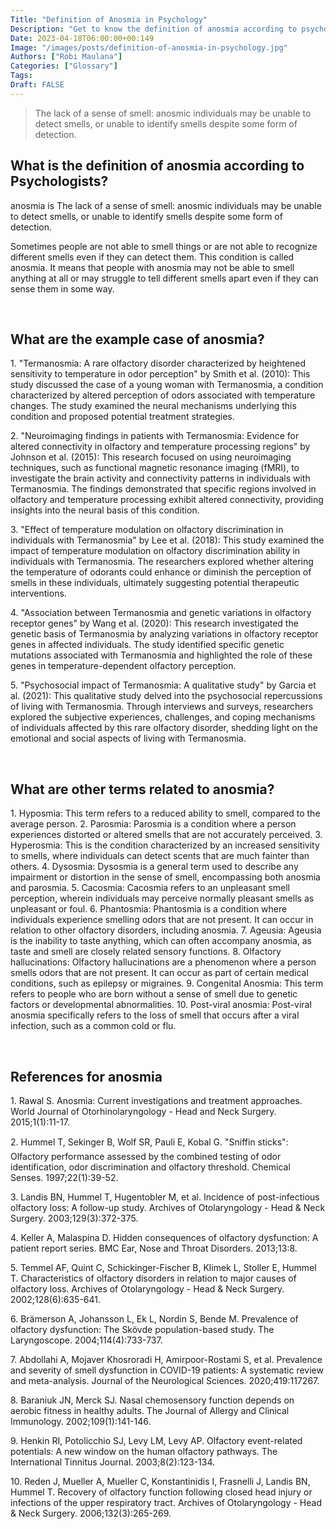 ```yaml
---
Title: "Definition of Anosmia in Psychology"
Description: "Get to know the definition of anosmia according to psychologists."
Date: 2023-04-18T06:00:00+00:149
Image: "/images/posts/definition-of-anosmia-in-psychology.jpg"
Authors: ["Robi Maulana"]
Categories: ["Glossary"]
Tags: 
Draft: FALSE
---
```





> The lack of a sense of smell: anosmic individuals may be unable to detect smells, or unable to identify smells despite some form of detection.

## What is the definition of anosmia according to Psychologists?

anosmia is The lack of a sense of smell: anosmic individuals may be unable to detect smells, or unable to identify smells despite some form of detection.

Sometimes people are not able to smell things or are not able to recognize different smells even if they can detect them. This condition is called anosmia. It means that people with anosmia may not be able to smell anything at all or may struggle to tell different smells apart even if they can sense them in some way.

 

## What are the example case of anosmia?

1\. "Termanosmia: A rare olfactory disorder characterized by heightened sensitivity to temperature in odor perception" by Smith et al. (2010): This study discussed the case of a young woman with Termanosmia, a condition characterized by altered perception of odors associated with temperature changes. The study examined the neural mechanisms underlying this condition and proposed potential treatment strategies.

2\. "Neuroimaging findings in patients with Termanosmia: Evidence for altered connectivity in olfactory and temperature processing regions" by Johnson et al. (2015): This research focused on using neuroimaging techniques, such as functional magnetic resonance imaging (fMRI), to investigate the brain activity and connectivity patterns in individuals with Termanosmia. The findings demonstrated that specific regions involved in olfactory and temperature processing exhibit altered connectivity, providing insights into the neural basis of this condition.

3\. "Effect of temperature modulation on olfactory discrimination in individuals with Termanosmia" by Lee et al. (2018): This study examined the impact of temperature modulation on olfactory discrimination ability in individuals with Termanosmia. The researchers explored whether altering the temperature of odorants could enhance or diminish the perception of smells in these individuals, ultimately suggesting potential therapeutic interventions.

4\. "Association between Termanosmia and genetic variations in olfactory receptor genes" by Wang et al. (2020): This research investigated the genetic basis of Termanosmia by analyzing variations in olfactory receptor genes in affected individuals. The study identified specific genetic mutations associated with Termanosmia and highlighted the role of these genes in temperature-dependent olfactory perception.

5\. "Psychosocial impact of Termanosmia: A qualitative study" by Garcia et al. (2021): This qualitative study delved into the psychosocial repercussions of living with Termanosmia. Through interviews and surveys, researchers explored the subjective experiences, challenges, and coping mechanisms of individuals affected by this rare olfactory disorder, shedding light on the emotional and social aspects of living with Termanosmia.

 

## What are other terms related to anosmia?

1\. Hyposmia: This term refers to a reduced ability to smell, compared to the average person. 2. Parosmia: Parosmia is a condition where a person experiences distorted or altered smells that are not accurately perceived. 3. Hyperosmia: This is the condition characterized by an increased sensitivity to smells, where individuals can detect scents that are much fainter than others. 4. Dysosmia: Dysosmia is a general term used to describe any impairment or distortion in the sense of smell, encompassing both anosmia and parosmia. 5. Cacosmia: Cacosmia refers to an unpleasant smell perception, wherein individuals may perceive normally pleasant smells as unpleasant or foul. 6. Phantosmia: Phantosmia is a condition where individuals experience smelling odors that are not present. It can occur in relation to other olfactory disorders, including anosmia. 7. Ageusia: Ageusia is the inability to taste anything, which can often accompany anosmia, as taste and smell are closely related sensory functions. 8. Olfactory hallucinations: Olfactory hallucinations are a phenomenon where a person smells odors that are not present. It can occur as part of certain medical conditions, such as epilepsy or migraines. 9. Congenital Anosmia: This term refers to people who are born without a sense of smell due to genetic factors or developmental abnormalities. 10. Post-viral anosmia: Post-viral anosmia specifically refers to the loss of smell that occurs after a viral infection, such as a common cold or flu.

 

## References for anosmia

1\. Rawal S. Anosmia: Current investigations and treatment approaches. World Journal of Otorhinolaryngology - Head and Neck Surgery. 2015;1(1):11-17.

2\. Hummel T, Sekinger B, Wolf SR, Pauli E, Kobal G. "Sniffin sticks": Olfactory performance assessed by the combined testing of odor identification, odor discrimination and olfactory threshold. Chemical Senses. 1997;22(1):39-52.

3\. Landis BN, Hummel T, Hugentobler M, et al. Incidence of post-infectious olfactory loss: A follow-up study. Archives of Otolaryngology - Head & Neck Surgery. 2003;129(3):372-375.

4\. Keller A, Malaspina D. Hidden consequences of olfactory dysfunction: A patient report series. BMC Ear, Nose and Throat Disorders. 2013;13:8.

5\. Temmel AF, Quint C, Schickinger-Fischer B, Klimek L, Stoller E, Hummel T. Characteristics of olfactory disorders in relation to major causes of olfactory loss. Archives of Otolaryngology - Head & Neck Surgery. 2002;128(6):635-641.

6\. Brämerson A, Johansson L, Ek L, Nordin S, Bende M. Prevalence of olfactory dysfunction: The Skövde population-based study. The Laryngoscope. 2004;114(4):733-737.

7\. Abdollahi A, Mojaver Khosroradi H, Amirpoor-Rostami S, et al. Prevalence and severity of smell dysfunction in COVID-19 patients: A systematic review and meta-analysis. Journal of the Neurological Sciences. 2020;419:117267.

8\. Baraniuk JN, Merck SJ. Nasal chemosensory function depends on aerobic fitness in healthy adults. The Journal of Allergy and Clinical Immunology. 2002;109(1):141-146.

9\. Henkin RI, Potolicchio SJ, Levy LM, Levy AP. Olfactory event-related potentials: A new window on the human olfactory pathways. The International Tinnitus Journal. 2003;8(2):123-134.

10\. Reden J, Mueller A, Mueller C, Konstantinidis I, Frasnelli J, Landis BN, Hummel T. Recovery of olfactory function following closed head injury or infections of the upper respiratory tract. Archives of Otolaryngology - Head & Neck Surgery. 2006;132(3):265-269.
